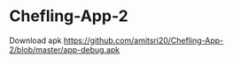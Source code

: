 # Chefling-App-2
Download apk 
https://github.com/amitsri20/Chefling-App-2/blob/master/app-debug.apk
